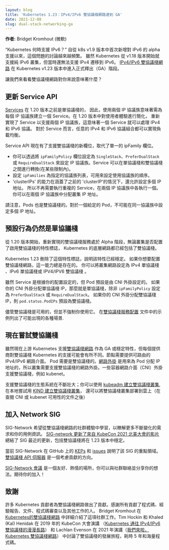 ```yaml
---
layout: blog
title: 'Kubernetes 1.23：IPv4/IPv6 雙協議棧網路達到 GA'
date: 2021-12-08
slug: dual-stack-networking-ga
---
```

<!--
layout: blog
title: 'Kubernetes 1.23: Dual-stack IPv4/IPv6 Networking Reaches GA'
date: 2021-12-08
slug: dual-stack-networking-ga
-->

<!--
**Author:** Bridget Kromhout (Microsoft)
-->
**作者:** Bridget Kromhout (微軟)

<!--
"When will Kubernetes have IPv6?" This question has been asked with increasing frequency ever since alpha support for IPv6 was first added in k8s v1.9. While Kubernetes has supported IPv6-only clusters since v1.18, migration from IPv4 to IPv6 was not yet possible at that point. At long last, [dual-stack IPv4/IPv6 networking](https://github.com/kubernetes/enhancements/tree/master/keps/sig-network/563-dual-stack/) has reached general availability (GA) in Kubernetes v1.23.

What does dual-stack networking mean for you? Let’s take a look…
-->
“Kubernetes 何時支援 IPv6？” 自從 k8s v1.9 版本中首次新增對 IPv6 的 alpha 支援以來，這個問題的討論越來越頻繁。
雖然 Kubernetes 從 v1.18 版本開始就支援純 IPv6 叢集，但當時還無法支援 IPv4 遷移到 IPv6。
[IPv4/IPv6 雙協議棧網路](https://github.com/kubernetes/enhancements/tree/master/keps/sig-network/563-dual-stack/)
在 Kubernetes v1.23 版本中進入正式釋出（GA）階段。

讓我們來看看雙協議棧網路對你來說意味著什麼？

<!--
## Service API updates
-->
## 更新 Service API

<!--
[Services](/docs/concepts/services-networking/service/) were single-stack before 1.20, so using both IP families meant creating one Service per IP family. The user experience was simplified in 1.20, when Services were re-implemented to allow both IP families, meaning a single Service can handle both IPv4 and IPv6 workloads. Dual-stack load balancing is possible between services running any combination of IPv4 and IPv6.
-->
[Services](/zh-cn/docs/concepts/services-networking/service/) 在 1.20 版本之前是單協議棧的，
因此，使用兩個 IP 協議族意味著需為每個 IP 協議族建立一個 Service。在 1.20 版本中對使用者體驗進行簡化，
重新實現了 Service 以支援兩個 IP 協議族，這意味著一個 Service 就可以處理 IPv4 和 IPv6 協議。
對於 Service 而言，任意的 IPv4 和 IPv6 協議組合都可以實現負載均衡。

<!--
The Service API now has new fields to support dual-stack, replacing the single ipFamily field.
* You can select your choice of IP family by setting `ipFamilyPolicy` to one of three options: SingleStack, PreferDualStack, or RequireDualStack. A service can be changed between single-stack and dual-stack (within some limits).
* Setting `ipFamilies` to a list of families assigned allows you to set the order of families used.
* `clusterIPs` is inclusive of the previous `clusterIP` but allows for multiple entries, so it’s no longer necessary to run duplicate services, one in each of the two IP families. Instead, you can assign cluster IP addresses in both IP families.
-->
Service API 現在有了支援雙協議棧的新欄位，取代了單一的 ipFamily 欄位。
* 你可以透過將 `ipFamilyPolicy` 欄位設定為 `SingleStack`、`PreferDualStack` 或
`RequireDualStack` 來設定 IP 協議族。Service 可以在單協議棧和雙協議棧之間進行轉換(在某些限制內)。
* 設定 `ipFamilies` 為指定的協議族列表，可用來設定使用協議族的順序。
* 'clusterIPs' 的能力在涵蓋了之前的 'clusterIP'的情況下，還允許設定多個 IP 地址。
所以不再需要執行重複的 Service，在兩個 IP 協議族中各執行一個。你可以在兩個 IP 協議族中分配叢集 IP 地址。

<!--
Note that Pods are also dual-stack. For a given pod, there is no possibility of setting multiple IP addresses in the same family.
-->
請注意，Pods 也是雙協議棧的。對於一個給定的 Pod，不可能在同一協議族中設定多個 IP 地址。

<!--
## Default behavior remains single-stack
-->
## 預設行為仍然是單協議棧

<!--
Starting in 1.20 with the re-implementation of dual-stack services as alpha, the underlying networking for Kubernetes has included dual-stack whether or not a cluster was configured with the feature flag to enable dual-stack.
-->
從 1.20 版本開始，重新實現的雙協議棧服務處於 Alpha 階段，無論叢集是否配置了啟用雙協議棧的特性標誌，
Kubernetes 的底層網路都已經包括了雙協議棧。

<!--
Kubernetes 1.23 removed that feature flag as part of graduating the feature to stable. Dual-stack networking is always available if you want to configure it. You can set your cluster network to operate as single-stack IPv4, as single-stack IPv6, or as dual-stack IPv4/IPv6.
-->
Kubernetes 1.23 刪除了這個特性標誌，說明該特性已經穩定。
如果你想要配置雙協議棧網路，這一能力總是存在的。
你可以將叢集網路設定為 IPv4 單協議棧 、IPv6 單協議棧或 IPV4/IPV6 雙協議棧 。

<!--
While Services are set according to what you configure, Pods default to whatever the CNI plugin sets. If your CNI plugin assigns single-stack IPs, you will have single-stack unless `ipFamilyPolicy` specifies PreferDualStack or RequireDualStack. If your CNI plugin assigns dual-stack IPs, `pod.status.PodIPs` defaults to dual-stack.
-->
雖然 Service 是根據你的配置設定的，但 Pod 預設是由 CNI 外掛設定的。
如果你的 CNI 外掛分配單協議棧 IP，那麼就是單協議棧，除非 `ipFamilyPolicy` 設定為 `PreferDualStack` 或 `RequireDualStack`。
如果你的 CNI 外掛分配雙協議棧 IP，則 `pod.status.PodIPs` 預設為雙協議棧。

<!--
Even though dual-stack is possible, it is not mandatory to use it. Examples in the documentation show the variety possible in [dual-stack service configurations](/docs/concepts/services-networking/dual-stack/#dual-stack-service-configuration-scenarios).
-->
儘管雙協議棧是可用的，但並不強制你使用它。
在[雙協議棧服務配置](/zh-cn/docs/concepts/services-networking/dual-stack/#dual-stack-service-configuration-scenarios)
文件中的示例列出了可能出現的各種場景.

<!--
## Try dual-stack right now
-->
## 現在嘗試雙協議棧

<!--
While upstream Kubernetes now supports [dual-stack networking](/docs/concepts/services-networking/dual-stack/) as a GA or stable feature, each provider’s support of dual-stack Kubernetes may vary. Nodes need to be provisioned with routable IPv4/IPv6 network interfaces. Pods need to be dual-stack. The [network plugin](/docs/concepts/extend-kubernetes/compute-storage-net/network-plugins/) is what assigns the IP addresses to the Pods, so it's the network plugin being used for the cluster that needs to support dual-stack. Some Container Network Interface (CNI) plugins support dual-stack, as does kubenet.
-->
雖然現在上游 Kubernetes 支援[雙協議棧網路](/zh-cn/docs/concepts/services-networking/dual-stack/)
作為 GA 或穩定特性，但每個提供商對雙協議棧 Kubernetes 的支援可能會有所不同。節點需要提供可路由的 IPv4/IPv6 網路介面。
Pod 需要是雙協議棧的。[網路外掛](/zh-cn/docs/concepts/extend-kubernetes/compute-storage-net/network-plugins/)
是用來為 Pod 分配 IP 地址的，所以叢集需要支援雙協議棧的網路外掛。一些容器網路介面（CNI）外掛支援雙協議棧，例如 kubenet。

<!--
Ecosystem support of dual-stack is increasing; you can create [dual-stack clusters with kubeadm](/docs/setup/production-environment/tools/kubeadm/dual-stack-support/), try a [dual-stack cluster locally with KIND](https://kind.sigs.k8s.io/docs/user/configuration/#ip-family), and deploy dual-stack clusters in cloud providers (after checking docs for CNI or kubenet availability).
-->
支援雙協議棧的生態系統在不斷壯大；你可以使用
[kubeadm 建立雙協議棧叢集](/zh-cn/docs/setup/production-environment/tools/kubeadm/dual-stack-support/),
在本地嘗試用 [KIND 建立雙協議棧叢集](https://kind.sigs.k8s.io/docs/user/configuration/#ip-family)，
還可以將雙協議棧叢集部署到雲上（在查閱 CNI 或 kubenet 可用性的文件之後）

<!--
## Get involved with SIG Network
-->
## 加入 Network SIG

<!--
SIG-Network wants to learn from community experiences with dual-stack networking to find out more about evolving needs and your use cases. The [SIG-network update video from KubeCon NA 2021](https://www.youtube.com/watch?v=uZ0WLxpmBbY&list=PLj6h78yzYM2Nd1U4RMhv7v88fdiFqeYAP&index=4) summarizes the SIG’s recent updates, including dual-stack going to stable in 1.23.
-->
SIG-Network 希望從雙協議棧網路的社群體驗中學習，以瞭解更多不斷變化的需求和你的用例資訊。
[SIG-network 更新了來自 KubeCon 2021 北美大會的影片](https://www.youtube.com/watch?v=uZ0WLxpmBbY&list=PLj6h78yzYM2Nd1U4RMhv7v88fdiFqeYAP&index=4)
總結了 SIG 最近的更新，包括雙協議棧將在 1.23 版本中穩定。

<!--
The current SIG-Network [KEPs](https://github.com/orgs/kubernetes/projects/10) and [issues](https://github.com/kubernetes/kubernetes/issues?q=is%3Aopen+is%3Aissue+label%3Asig%2Fnetwork) on GitHub illustrate the SIG’s areas of emphasis. The [dual-stack API server](https://github.com/kubernetes/enhancements/issues/2438) is one place to consider contributing.
-->
當前 SIG-Network 在 GitHub 上的 [KEPs](https://github.com/orgs/kubernetes/projects/10) 和
[issues](https://github.com/kubernetes/kubernetes/issues?q=is%3Aopen+is%3Aissue+label%3Asig%2Fnetwork)
說明了該 SIG 的重點領域。[雙協議棧 API 伺服器](https://github.com/kubernetes/enhancements/issues/2438)
是一個考慮貢獻的方向。

<!--
[SIG-Network meetings](https://github.com/kubernetes/community/tree/master/sig-network#meetings) are a friendly, welcoming venue for you to connect with the community and share your ideas. Looking forward to hearing from you!
-->
[SIG-Network 會議](https://github.com/kubernetes/community/tree/master/sig-network#meetings)
是一個友好、熱情的場所，你可以與社群聯絡並分享你的想法。期待你的加入！

<!--
## Acknowledgments
-->
## 致謝

<!--
The dual-stack networking feature represents the work of many Kubernetes contributors. Thanks to all who contributed code, experience reports, documentation, code reviews, and everything in between. Bridget Kromhout details this community effort in [Dual-Stack Networking in Kubernetes](https://containerjournal.com/features/dual-stack-networking-in-kubernetes/). KubeCon keynotes by Tim Hockin & Khaled (Kal) Henidak in 2019 ([The Long Road to IPv4/IPv6 Dual-stack Kubernetes](https://www.youtube.com/watch?v=o-oMegdZcg4)) and by Lachlan Evenson in 2021 ([And Here We Go: Dual-stack Networking in Kubernetes](https://www.youtube.com/watch?v=lVrt8F2B9CM)) talk about the dual-stack journey, spanning five years and a great many lines of code.
-->
許多 Kubernetes 貢獻者為雙協議棧網路做出了貢獻。感謝所有貢獻了程式碼、經驗報告、文件、程式碼審查以及其他工作的人。
Bridget Kromhout 在 [Kubernetes的雙協議棧網路](https://containerjournal.com/features/dual-stack-networking-in-kubernetes/)
中詳細介紹了這項社群工作。Tim Hockin 和 Khaled (Kal) Henidak 在 2019 年的 KubeCon 大會演講
（[Kubernetes 通往 IPv4/IPv6 雙協議棧的漫漫長路](https://www.youtube.com/watch?v=o-oMegdZcg4)）
和 Lachlan Evenson 在 2021 年演講（[我們來啦，Kubernetes 雙協議棧網路](https://www.youtube.com/watch?v=o-oMegdZcg4)）
中討論了雙協議棧的發展旅程，耗時 5 年和海量程式碼。
